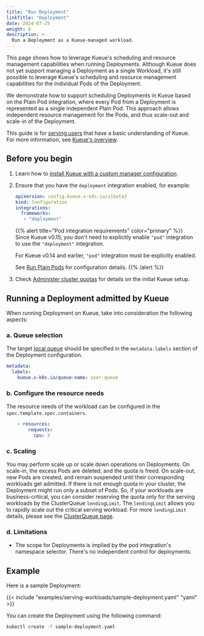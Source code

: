 ```yaml
---
title: "Run Deployment"
linkTitle: "Deployment"
date: 2024-07-25
weight: 6
description: >
  Run a Deployment as a Kueue-managed workload.
---
```


This page shows how to leverage Kueue's scheduling and resource management
capabilities when running Deployments.
Although Kueue does not yet support managing a Deployment as a single Workload, 
it's still possible to leverage Kueue's scheduling and resource management capabilities for the individual Pods of the Deployment.

We demonstrate how to support scheduling Deployments in Kueue based on the Plain Pod integration,
where every Pod from a Deployment is represented as a single independent Plain Pod.
This approach allows independent resource management for the Pods, and thus scale-out and scale-in of the Deployment.

This guide is for [serving users](/docs/tasks#serving-user) that have a basic understanding of Kueue.
For more information, see [Kueue's overview](/docs/overview).

## Before you begin

1. Learn how to [install Kueue with a custom manager configuration](/docs/installation/#install-a-custom-configured-released-version).

2. Ensure that you have the `deployment` integration enabled, for example:
   ```yaml
   apiVersion: config.kueue.x-k8s.io/v1beta2
   kind: Configuration
   integrations:
     frameworks:
      - "deployment"
   ```
   {{% alert title="Pod integration requirements" color="primary" %}}
   Since Kueue v0.15, you don't need to explicitly enable `"pod"` integration to use the `"deployment"` integration.

   For Kueue v0.14 and earlier, `"pod"` integration must be explicitly enabled.

   See [Run Plain Pods](/docs/tasks/run/plain_pods/#before-you-begin) for configuration details.
   {{% /alert %}}

3. Check [Administer cluster quotas](/docs/tasks/manage/administer_cluster_quotas) for details on the initial Kueue setup.

## Running a Deployment admitted by Kueue

When running Deployment on Kueue, take into consideration the following aspects:

### a. Queue selection

The target [local queue](/docs/concepts/local_queue) should be specified in the `metadata.labels` section of the Deployment configuration.

```yaml
metadata:
  labels:
    kueue.x-k8s.io/queue-name: user-queue
```

### b. Configure the resource needs

The resource needs of the workload can be configured in the `spec.template.spec.containers`.

```yaml
    - resources:
        requests:
          cpu: 3
```

### c. Scaling

You may perform scale up or scale down operations on Deployments.
On scale-in, the excess Pods are deleted, and the quota is freed.
On scale-out, new Pods are created, and remain suspended until their corresponding workloads get admitted.
If there is not enough quota in your cluster, the Deployment might run only a subset of Pods. 
So, if your workloads are business-critical, 
you can consider reserving the quota only for the serving workloads by the ClusterQueue `lendingLimit`. 
The `lendingLimit` allows you to rapidly scale out the critical serving workload.
For more `lendingLimit` details, please see the [ClusterQueue page](docs/concepts/cluster_queue#lendinglimit).

### d. Limitations

- The scope for Deployments is implied by the pod integration's namespace selector. There's no independent control for deployments.

## Example

Here is a sample Deployment:

{{< include "examples/serving-workloads/sample-deployment.yaml" "yaml" >}}

You can create the Deployment using the following command:
```sh
kubectl create -f sample-deployment.yaml
```
